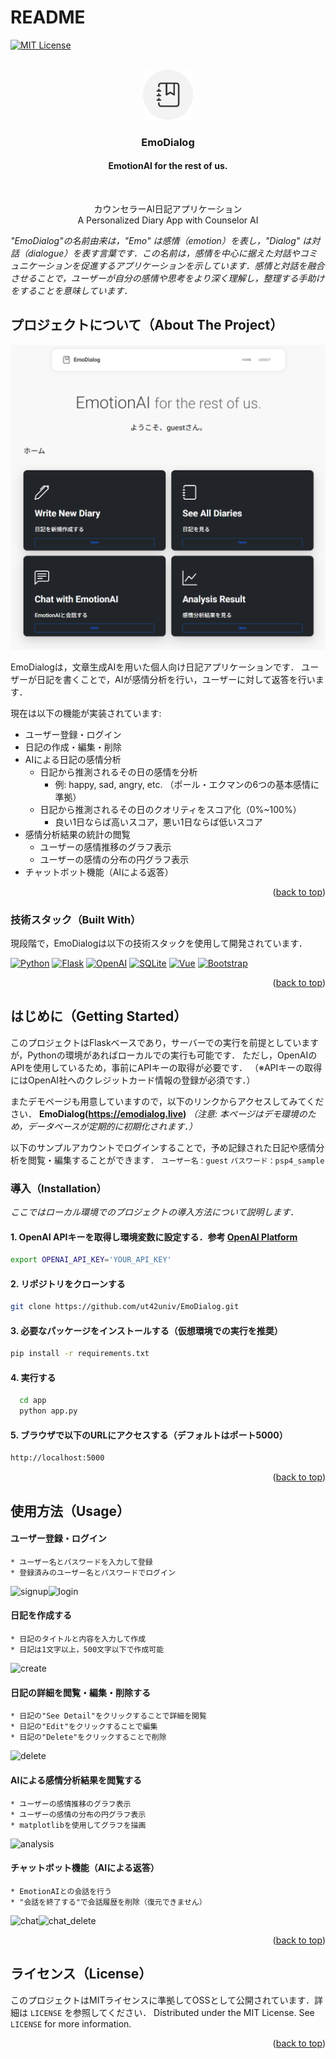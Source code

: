 # README

<!-- Improved compatibility of back to top link: See: https://github.com/othneildrew/Best-README-Template/pull/73 -->
<a id="readme-top"></a>
<!--
*** Thanks for checking out the Best-README-Template. If you have a suggestion
*** that would make this better, please fork the repo and create a pull request
*** or simply open an issue with the tag "enhancement".
*** Don't forget to give the project a star!
*** Thanks again! Now go create something AMAZING! :D
-->



<!-- PROJECT SHIELDS -->
<!--
*** I'm using markdown "reference style" links for readability.
*** Reference links are enclosed in brackets [ ] instead of parentheses ( ).
*** See the bottom of this document for the declaration of the reference variables
*** for contributors-url, forks-url, etc. This is an optional, concise syntax you may use.
*** https://www.markdownguide.org/basic-syntax/#reference-style-links
-->

[![MIT License][license-shield]][license-url]


<!-- PROJECT LOGO -->
<br />
<div align="center">
  <a href="https://emodialog.live">
    <img src="images/logo.png" alt="Logo" width="80" height="80">
  </a>

  <h3 align="center">EmoDialog</h3>
  <h4 align="center">EmotionAI for the rest of us.</h4> 
  <br />
  <p align="center">
    カウンセラーAI日記アプリケーション
    <br />
    A Personalized Diary App with Counselor AI
  </p>
</div>

_"EmoDialog"の名前由来は，"Emo" は感情（emotion）を表し，"Dialog" は対話（dialogue）を表す言葉です．この名前は，感情を中心に据えた対話やコミュニケーションを促進するアプリケーションを示しています．感情と対話を融合させることで，ユーザーが自分の感情や思考をより深く理解し，整理する手助けをすることを意味しています．_

<!-- ABOUT THE PROJECT -->
## プロジェクトについて（About The Project）

[![Product Name Screen Shot][product-screenshot]](https://emodialog.live)

EmoDialogは，文章生成AIを用いた個人向け日記アプリケーションです．
ユーザーが日記を書くことで，AIが感情分析を行い，ユーザーに対して返答を行います．

現在は以下の機能が実装されています:
* ユーザー登録・ログイン
* 日記の作成・編集・削除
* AIによる日記の感情分析
  * 日記から推測されるその日の感情を分析
    * 例: happy, sad, angry, etc. （ポール・エクマンの6つの基本感情に準拠）
  * 日記から推測されるその日のクオリティをスコア化（0%~100%）
    * 良い1日ならば高いスコア，悪い1日ならば低いスコア
* 感情分析結果の統計の閲覧
  * ユーザーの感情推移のグラフ表示
  * ユーザーの感情の分布の円グラフ表示
* チャットボット機能（AIによる返答）



<p align="right">(<a href="#readme-top">back to top</a>)</p>



### 技術スタック（Built With）

現段階で，EmoDialogは以下の技術スタックを使用して開発されています．

 [![Python][Python.org]][Python-url] [![Flask][Flask.palletsprojects]][Flask-url] [![OpenAI][openai.com]][openai-url] [![SQLite][sqllite]][sqllite-url] [![Vue][Vue.js]][Vue-url] [![Bootstrap][Bootstrap.com]][Bootstrap-url] 
<p align="right">(<a href="#readme-top">back to top</a>)</p>



<!-- GETTING STARTED -->
## はじめに（Getting Started）

このプロジェクトはFlaskベースであり，サーバーでの実行を前提としていますが，Pythonの環境があればローカルでの実行も可能です．
ただし，OpenAIのAPIを使用しているため，事前にAPIキーの取得が必要です．
（※APIキーの取得にはOpenAI社へのクレジットカード情報の登録が必須です．）

またデモページも用意していますので，以下のリンクからアクセスしてみてください．
**EmoDialog(https://emodialog.live)**
_（注意: 本ページはデモ環境のため，データベースが定期的に初期化されます．）_

以下のサンプルアカウントでログインすることで，予め記録された日記や感情分析を閲覧・編集することができます．
`ユーザー名：guest`
`パスワード：psp4_sample`

### 導入（Installation）

_ここではローカル環境でのプロジェクトの導入方法について説明します．_

#### 1. OpenAI APIキーを取得し環境変数に設定する．参考 [OpenAI Platform](https://platform.openai.com)
  ```sh
  export OPENAI_API_KEY='YOUR_API_KEY'
  ```
#### 2. リポジトリをクローンする
  ```sh
  git clone https://github.com/ut42univ/EmoDialog.git
  ```
#### 3. 必要なパッケージをインストールする（仮想環境での実行を推奨）
  ```sh
  pip install -r requirements.txt
  ```
#### 4. 実行する
  ```sh
    cd app
    python app.py
  ```
#### 5. ブラウザで以下のURLにアクセスする（デフォルトはポート5000）
  ```sh
  http://localhost:5000
  ```

<p align="right">(<a href="#readme-top">back to top</a>)</p>



<!-- USAGE EXAMPLES -->
## 使用方法（Usage）

#### ユーザー登録・ログイン
  ```
  * ユーザー名とパスワードを入力して登録
  * 登録済みのユーザー名とパスワードでログイン
  ```
  ![signup](https://github.com/user-attachments/assets/9283bd3f-d2aa-40e0-ae4d-0b828d0cac31)![login](https://github.com/user-attachments/assets/c3435619-9870-4cf8-b768-c7ba204b2608)

#### 日記を作成する
  ```
  * 日記のタイトルと内容を入力して作成
  * 日記は1文字以上，500文字以下で作成可能
  ```
  ![create](https://github.com/user-attachments/assets/71748723-8d23-43b4-a240-e11c65d6ea43)

#### 日記の詳細を閲覧・編集・削除する
  ```
  * 日記の"See Detail"をクリックすることで詳細を閲覧
  * 日記の"Edit"をクリックすることで編集
  * 日記の"Delete"をクリックすることで削除
  ```
  ![delete](https://github.com/user-attachments/assets/eb875a44-6272-4c53-baab-29715d91cf76)

#### AIによる感情分析結果を閲覧する
  ```
  * ユーザーの感情推移のグラフ表示
  * ユーザーの感情の分布の円グラフ表示
  * matplotlibを使用してグラフを描画
  ```
  ![analysis](https://github.com/user-attachments/assets/27f6088c-da41-4041-931e-d1001c84e191)

#### チャットボット機能（AIによる返答）
  ```
  * EmotionAIとの会話を行う
  * "会話を終了する"で会話履歴を削除（復元できません）
  ```
  ![chat](https://github.com/user-attachments/assets/d8ddc404-0bd5-4306-b07f-bc7a19386d77)![chat_delete](https://github.com/user-attachments/assets/dfe7822d-bfe2-4413-8d71-0c55ec1e5678)


<p align="right">(<a href="#readme-top">back to top</a>)</p>

<!-- LICENSE -->
## ライセンス（License）

このプロジェクトはMITライセンスに準拠してOSSとして公開されています．詳細は `LICENSE` を参照してください．
Distributed under the MIT License. See `LICENSE` for more information.

<p align="right">(<a href="#readme-top">back to top</a>)</p>



<!-- MARKDOWN LINKS & IMAGES -->
<!-- https://www.markdownguide.org/basic-syntax/#reference-style-links -->
[contributors-shield]: https://img.shields.io/github/contributors/othneildrew/Best-README-Template.svg?style=for-the-badge
[contributors-url]: https://github.com/othneildrew/Best-README-Template/graphs/contributors
[forks-shield]: https://img.shields.io/github/forks/othneildrew/Best-README-Template.svg?style=for-the-badge
[forks-url]: https://github.com/othneildrew/Best-README-Template/network/members
[stars-shield]: https://img.shields.io/github/stars/othneildrew/Best-README-Template.svg?style=for-the-badge
[stars-url]: https://github.com/othneildrew/Best-README-Template/stargazers
[issues-shield]: https://img.shields.io/github/issues/othneildrew/Best-README-Template.svg?style=for-the-badge
[issues-url]: https://github.com/othneildrew/Best-README-Template/issues
[license-shield]: https://img.shields.io/github/license/othneildrew/Best-README-Template.svg?style=for-the-badge
[license-url]: https://github.com/ut42univ/EmoDialog/blob/main/LICENSE
[linkedin-shield]: https://img.shields.io/badge/-LinkedIn-black.svg?style=for-the-badge&logo=linkedin&colorB=555
[linkedin-url]: https://linkedin.com/in/othneildrew
[product-screenshot]: images/screenshot.png
[Next.js]: https://img.shields.io/badge/next.js-000000?style=for-the-badge&logo=nextdotjs&logoColor=white
[Next-url]: https://nextjs.org/
[React.js]: https://img.shields.io/badge/React-20232A?style=for-the-badge&logo=react&logoColor=61DAFB
[React-url]: https://reactjs.org/
[Vue.js]: https://img.shields.io/badge/Vue.js-35495E?style=for-the-badge&logo=vuedotjs&logoColor=4FC08D
[Vue-url]: https://vuejs.org/
[Angular.io]: https://img.shields.io/badge/Angular-DD0031?style=for-the-badge&logo=angular&logoColor=white
[Angular-url]: https://angular.io/
[Svelte.dev]: https://img.shields.io/badge/Svelte-4A4A55?style=for-the-badge&logo=svelte&logoColor=FF3E00
[Svelte-url]: https://svelte.dev/
[Laravel.com]: https://img.shields.io/badge/Laravel-FF2D20?style=for-the-badge&logo=laravel&logoColor=white
[Laravel-url]: https://laravel.com
[Bootstrap.com]: https://img.shields.io/badge/Bootstrap-563D7C?style=for-the-badge&logo=bootstrap&logoColor=white
[Bootstrap-url]: https://getbootstrap.com
[JQuery.com]: https://img.shields.io/badge/jQuery-0769AD?style=for-the-badge&logo=jquery&logoColor=white
[JQuery-url]: https://jquery.com 
[Python.org]: https://img.shields.io/badge/Python-3776AB?style=for-the-badge&logo=python&logoColor=white
[Python-url]: https://www.python.org/
[Flask.palletsprojects]: https://img.shields.io/badge/Flask-000000?style=for-the-badge&logo=flask&logoColor=white
[Flask-url]: https://flask.palletsprojects.com/
[sqllite]: https://img.shields.io/badge/SQLite-07405E?style=for-the-badge&logo=sqlite&logoColor=white
[sqllite-url]: https://www.sqlite.org/index.html
[openai.com]: https://img.shields.io/badge/OpenAI-F2F2F2?style=for-the-badge&logo=openai&logoColor=black
[openai-url]: https://www.openai.com/
[Heroku.com]: https://img.shields.io/badge/Heroku-430098?style=for-the-badge&logo=heroku&logoColor=white
[Heroku-url]: https://www.heroku.com/
[Google Cloud]: https://img.shields.io/badge/Google_Cloud-4285F4?style=for-the-badge&logo=google-cloud&logoColor=white
[Google Cloud-url]: https://cloud.google.com/
[matplotlib]: https://img.shields.io/badge/Matplotlib-3776AB?style=for-the-badge&logo=python&logoColor=white
[matplotlib-url]: https://matplotlib.org/
[html]: https://img.shields.io/badge/HTML5-E34F26?style=for-the-badge&logo=html5&logoColor=white
[css]: https://img.shields.io/badge/CSS3-1572B6?style=for-the-badge&logo=css3&logoColor=white
